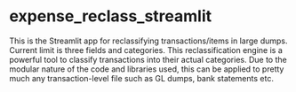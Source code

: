 # expense_reclass_streamlit
This is the Streamlit app for reclassifying transactions/items in large dumps. Current limit is three fields and categories. This reclassification engine is a powerful tool to classify transactions into their actual categories. Due to the modular nature of the code and libraries used, this can be applied to pretty much any transaction-level file such as GL dumps, bank statements etc.
